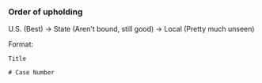 ### Order of upholding
U.S. (Best) -> State (Aren't bound, still good) -> Local (Pretty much unseen)


Format:

```
Title

# Case Number

```